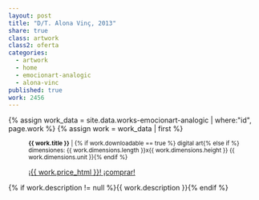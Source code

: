 ```yaml
---
layout: post
title: "D/T. Alona Vinç, 2013"
share: true
class: artwork
class2: oferta
categories:
  - artwork
  - home
  - emocionart-analogic
  - alona-vinc
published: true
work: 2456
---
```


{% assign work_data = site.data.works-emocionart-analogic | where:"id", page.work %}
{% assign work = work_data | first %}
<figure class="text-center">
	<div class="padding-artwork-container">
		<div class="embed-container embed-container_4-3">
			<core-image sizing="cover" class="core-image-size" preload fade src="{{ work.featured_src }}"></core-image>	
		</div>
	</div>
	<figcaption>
		<p><small><strong>{{ work.title }}</strong> | {% if work.downloadable == true %} digital art{% else if %} dimensiones: {{ work.dimensions.length }}x{{ work.dimensions.height }} {{ work.dimensions.unit }}{% endif %}</small></p>
		<p><a href="{{ work.permalink }}" class="btn btn-primary btn-lg">¡{{ work.price_html }}! ¡comprar! <i class="fa fa-credit-card"></i></a></p>
	</figcaption>
</figure>
<!--more-->
{% if work.description != null %}{{ work.description }}{% endif %}